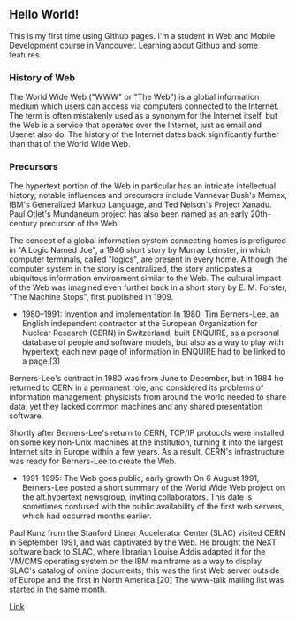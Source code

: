 ## Hello World!

This is my first time using Github pages. I'm a student in Web and Mobile Development course in Vancouver. 
Learning about Github and some features.

### History of Web

The World Wide Web ("WWW" or "The Web") is a global information medium which users can access via computers connected to the Internet. The term is often mistakenly used as a synonym for the Internet itself, but the Web is a service that operates over the Internet, just as email and Usenet also do. The history of the Internet dates back significantly further than that of the World Wide Web. 

### Precursors
The hypertext portion of the Web in particular has an intricate intellectual history; notable influences and precursors include Vannevar Bush's Memex, IBM's Generalized Markup Language, and Ted Nelson's Project Xanadu. Paul Otlet's Mundaneum project has also been named as an early 20th-century precursor of the Web.

The concept of a global information system connecting homes is prefigured in "A Logic Named Joe", a 1946 short story by Murray Leinster, in which computer terminals, called "logics", are present in every home. Although the computer system in the story is centralized, the story anticipates a ubiquitous information environment similar to the Web. The cultural impact of the Web was imagined even further back in a short story by E. M. Forster, "The Machine Stops", first published in 1909. 


- 1980–1991: Invention and implementation
In 1980, Tim Berners-Lee, an English independent contractor at the European Organization for Nuclear Research (CERN) in Switzerland, built ENQUIRE, as a personal database of people and software models, but also as a way to play with hypertext; each new page of information in ENQUIRE had to be linked to a page.[3]

Berners-Lee's contract in 1980 was from June to December, but in 1984 he returned to CERN in a permanent role, and considered its problems of information management: physicists from around the world needed to share data, yet they lacked common machines and any shared presentation software.

Shortly after Berners-Lee's return to CERN, TCP/IP protocols were installed on some key non-Unix machines at the institution, turning it into the largest Internet site in Europe within a few years. As a result, CERN's infrastructure was ready for Berners-Lee to create the Web.

- 1991–1995: The Web goes public, early growth
On 6 August 1991, Berners-Lee posted a short summary of the World Wide Web project on the alt.hypertext newsgroup, inviting collaborators. This date is sometimes confused with the public availability of the first web servers, which had occurred months earlier.

Paul Kunz from the Stanford Linear Accelerator Center (SLAC) visited CERN in September 1991, and was captivated by the Web. He brought the NeXT software back to SLAC, where librarian Louise Addis adapted it for the VM/CMS operating system on the IBM mainframe as a way to display SLAC's catalog of online documents; this was the first Web server outside of Europe and the first in North America.[20] The www-talk mailing list was started in the same month.


[Link](https://en.wikipedia.org/wiki/History_of_the_World_Wide_Web)